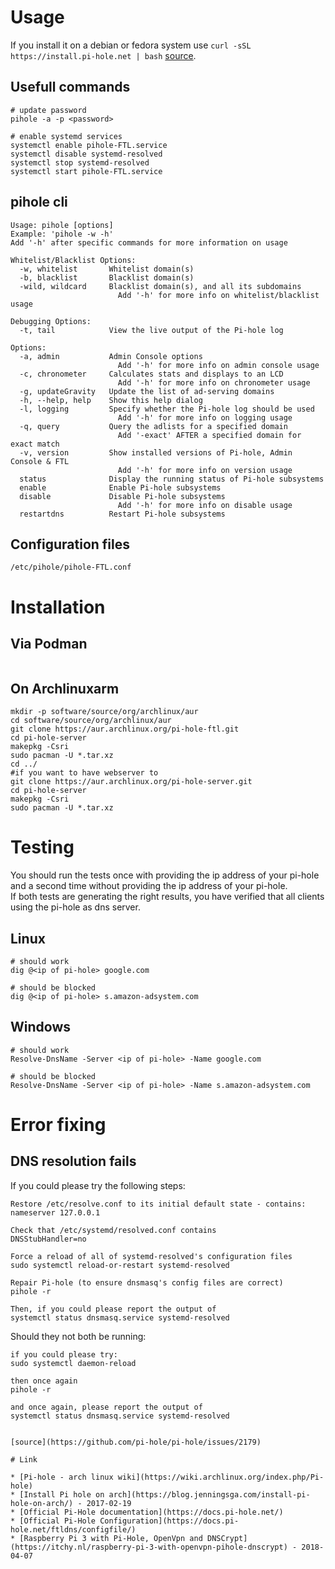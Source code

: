 # Usage

If you install it on a debian or fedora system use `curl -sSL https://install.pi-hole.net | bash` [source](https://github.com/pi-hole/pi-hole/#one-step-automated-install).

## Usefull commands

```
# update password
pihole -a -p <password>

# enable systemd services
systemctl enable pihole-FTL.service 
systemctl disable systemd-resolved
systemctl stop systemd-resolved
systemctl start pihole-FTL.service 
```

## pihole cli

```
Usage: pihole [options]
Example: 'pihole -w -h'
Add '-h' after specific commands for more information on usage

Whitelist/Blacklist Options:
  -w, whitelist       Whitelist domain(s)
  -b, blacklist       Blacklist domain(s)
  -wild, wildcard     Blacklist domain(s), and all its subdomains
                        Add '-h' for more info on whitelist/blacklist usage

Debugging Options:
  -t, tail            View the live output of the Pi-hole log

Options:
  -a, admin           Admin Console options
                        Add '-h' for more info on admin console usage
  -c, chronometer     Calculates stats and displays to an LCD
                        Add '-h' for more info on chronometer usage
  -g, updateGravity   Update the list of ad-serving domains
  -h, --help, help    Show this help dialog
  -l, logging         Specify whether the Pi-hole log should be used
                        Add '-h' for more info on logging usage
  -q, query           Query the adlists for a specified domain
                        Add '-exact' AFTER a specified domain for exact match
  -v, version         Show installed versions of Pi-hole, Admin Console & FTL
                        Add '-h' for more info on version usage
  status              Display the running status of Pi-hole subsystems
  enable              Enable Pi-hole subsystems
  disable             Disable Pi-hole subsystems
                        Add '-h' for more info on disable usage
  restartdns          Restart Pi-hole subsystems
```

## Configuration files

```
/etc/pihole/pihole-FTL.conf
```

# Installation

## Via Podman

```

```

## On Archlinuxarm

```
mkdir -p software/source/org/archlinux/aur
cd software/source/org/archlinux/aur
git clone https://aur.archlinux.org/pi-hole-ftl.git
cd pi-hole-server
makepkg -Csri
sudo pacman -U *.tar.xz
cd ../
#if you want to have webserver to
git clone https://aur.archlinux.org/pi-hole-server.git
cd pi-hole-server
makepkg -Csri
sudo pacman -U *.tar.xz
```

# Testing

You should run the tests once with providing the ip address of your pi-hole and a second time without providing the ip address of your pi-hole.   
If both tests are generating the right results, you have verified that all clients using the pi-hole as dns server.

## Linux

```
# should work
dig @<ip of pi-hole> google.com

# should be blocked
dig @<ip of pi-hole> s.amazon-adsystem.com
```

## Windows

```
# should work
Resolve-DnsName -Server <ip of pi-hole> -Name google.com 

# should be blocked
Resolve-DnsName -Server <ip of pi-hole> -Name s.amazon-adsystem.com
```

# Error fixing

## DNS resolution fails

If you could please try the following steps:

    Restore /etc/resolve.conf to its initial default state - contains:
    nameserver 127.0.0.1

    Check that /etc/systemd/resolved.conf contains
    DNSStubHandler=no

    Force a reload of all of systemd-resolved's configuration files
    sudo systemctl reload-or-restart systemd-resolved

    Repair Pi-hole (to ensure dnsmasq's config files are correct)
    pihole -r

    Then, if you could please report the output of
    systemctl status dnsmasq.service systemd-resolved

Should they not both be running:

    if you could please try:
    sudo systemctl daemon-reload

    then once again
    pihole -r

    and once again, please report the output of
    systemctl status dnsmasq.service systemd-resolved
```

[source](https://github.com/pi-hole/pi-hole/issues/2179)

# Link

* [Pi-hole - arch linux wiki](https://wiki.archlinux.org/index.php/Pi-hole)
* [Install Pi hole on arch](https://blog.jenningsga.com/install-pi-hole-on-arch/) - 2017-02-19
* [Official Pi-Hole documentation](https://docs.pi-hole.net/)
* [Official Pi-Hole Configuration](https://docs.pi-hole.net/ftldns/configfile/)
* [Raspberry Pi 3 with Pi-Hole, OpenVpn and DNSCrypt](https://itchy.nl/raspberry-pi-3-with-openvpn-pihole-dnscrypt) - 2018-04-07
